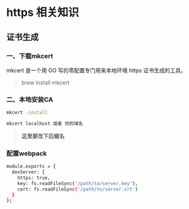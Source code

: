# https 相关知识

## 证书生成

### 一、下载mkcert

mkcert 是一个用 GO 写的零配置专门用来本地环境 https 证书生成的工具。

> brew install mkcert

### 二、本地安装CA

```bash
mkcert -install

mkcert localhost 或者 你的域名

```

> **这里要改下后缀名**

### 配置webpack

```bash
module.exports = {
  devServer: {
    https: true,
    key: fs.readFileSync('/path/to/server.key'),
    cert: fs.readFileSync('/path/to/server.crt')
  }
};
```


